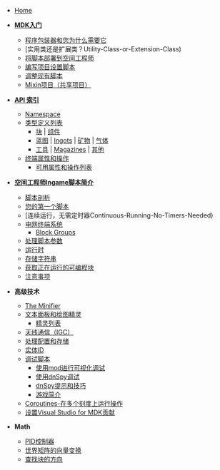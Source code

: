 * [Home](https://github.com/malware-dev/MDK-SE/wiki)
* [**MDK入门**](Getting-Started-with-MDK)
    * [程序包装器和您为什么需要它](The-Program-Wrapper-And-Why-You-Need-It)
    * [实用类还是扩展类？Utility-Class-or-Extension-Class)
    * [将脚本部署到空间工程师](Deploying-Your-Script-to-Space-Engineers)
    * [编写项目设置脚本](Script-Project-Settings)
    * [调整现有脚本](Adapting-Existing-Scripts)
    * [Mixin项目（共享项目）](Mixin-Projects)

* [**API 索引**](Api-Index)
  * [Namespace](Namespace-Index)
  * [类型定义列表](Type-Definition-Listing)
    * [块](Type-Definition-Listing#blocks) | [组件](Type-Definition-Listing#components)
    * [蓝图](Type-Definition-Listing#blueprints) | [Ingots](Type-Definition-Listing#ingots) | [矿物](Type-Definition-Listing#ores) | [气体](Type-Definition-Listing#gas)
    * [工具](Type-Definition-Listing#tools) | [Magazines](Type-Definition-Listing#ammo-magazines) | [其他](Type-Definition-Listing#other)
  * [终端属性和操作](Terminal-Properties-and-Actions)
    * [可用属性和操作列表](List-Of-Terminal-Properties-and-Actions)
* [**空间工程师Ingame脚本简介**](Quick-Introduction-to-Space-Engineers-Ingame-Scripts)
    * [脚本剖析](The-Anatomy-of-a-Script)
    * [您的第一个脚本](Your-First-Script)
    * [连续运行，无需定时器Continuous-Running-No-Timers-Needed)
    * [电网终端系统](The-Grid-Terminal-System)
        * [Block Groups](Block-Groups)
    * [处理脚本参数](Handling-Script-Arguments)
    * [运行时](The-Runtime)
    * [存储字符串](The-Storage-String)
    * [获取正在运行的可编程块](The-Running-Programmable-Block)
    * [注意事项](Do's-and-Don'ts)
* **高级技术**
  * [The Minifier](The-Minifier)
  * [文本面板和绘图精灵](Text-Panels-and-Drawing-Sprites)
      * [精灵列表](Sprite-Listing)
  * [天线通信（IGC）](Antenna-Communication-(IGC))
  * [处理配置和存储](Handling-configuration-and-storage)
  * [实体ID](The-Entity-Id)
  * [调试脚本](Debugging-Your-Scripts)
      * [使用mod进行可视化调试](Visual-debug-with-a-mod)
      * [使用dnSpy调试](Advanced-debugging-with-dnSpy)
      * [dnSpy提示和技巧](Advanced-dnSpy-tips-and-tricks)
      * [游戏简介](Advanced-Profiling-The-Game)
  * [Coroutines-在多个刻度上运行操作](Coroutines---Run-operations-over-multiple-ticks)
  * [设置Visual Studio for MDK贡献](https://youtu.be/J_bLNULs7Ck)
* **Math**
  * [PID控制器](PID-Controllers)  
  * [世界矩阵的向量变换](Vector-Transformations-with-World-Matrices)
  * [查找块的方向](Finding-a-blocks-orientation)
